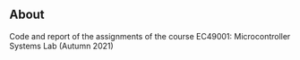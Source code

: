 ## About
Code and report of the assignments of the course EC49001: Microcontroller Systems Lab (Autumn 2021)
